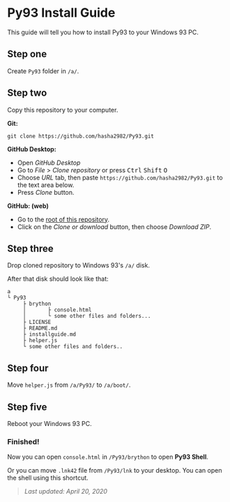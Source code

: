 # Py93 Install Guide

This guide will tell you how to install Py93 to your Windows 93 PC.

## Step one
Create `Py93` folder in `/a/`.

## Step two
Copy this repository to your computer.

**Git:**
```
git clone https://github.com/hasha2982/Py93.git
```

**GitHub Desktop:**

* Open *GitHub Desktop*
* Go to *File* > *Clone repository* or press <kbd>Ctrl</kbd> <kbd>Shift</kbd> <kbd>O</kbd>
* Choose *URL* tab, then paste `https://github.com/hasha2982/Py93.git` to the text area below.
* Press *Clone* button.

**GitHub: (web)**
* Go to the [root of this repository](https://github.com/hasha2982/Py93).
* Click on the *Clone or download* button, then choose *Download ZIP*.

## Step three

Drop cloned repository to Windows 93's `/a/` disk.

After that disk should look like that:
```
a
└ Py93
     ├ brython
     │       ├ console.html
     │       └ some other files and folders...
     ├ LICENSE
     ├ README.md
     ├ installguide.md
     ├ helper.js
     └ some other files and folders..
```

## Step four
Move `helper.js` from `/a/Py93/` to `/a/boot/`.

## Step five
Reboot your Windows 93 PC.

### **Finished!**

Now you can open `console.html` in `/Py93/brython` to open **Py93 Shell**.

Or you can move `.lnk42` file from `/Py93/lnk` to your desktop. You can open the shell using this shortcut.

> *Last updated: April 20, 2020*